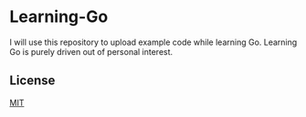 # Learning-Go

I will use this repository to upload example code while learning Go. Learning Go is purely driven out of personal interest.

## License

[MIT](./LICENSE)
